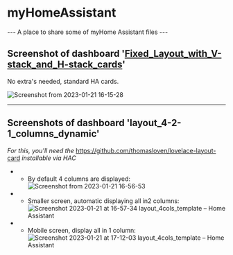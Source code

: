 # myHomeAssistant
--- A place to share some of myHome Assistant files --- 

## Screenshot of dashboard '**[Fixed_Layout_with_V-stack_and_H-stack_cards](https://github.com/PeterKawa/myHomeAssistant/blob/main/Fixed_Layout_with_V-stack_and_H-stack_cards)**'
No extra's needed, standard HA cards. 

![Screenshot from 2023-01-21 16-15-28](https://user-images.githubusercontent.com/74005072/213874022-80d11553-37b4-41c5-997b-a1a4e96183ed.png)

- - - 

## Screenshots of dashboard '**layout_4-2-1_columns_dynamic**'
*For this, you'll need the* https://github.com/thomasloven/lovelace-layout-card *installable via HAC*

* * By default 4 columns are displayed:
![Screenshot from 2023-01-21 16-56-53](https://user-images.githubusercontent.com/74005072/213875721-96180fd2-32a1-4fc6-961d-efd5eb5c2221.png)

* * Smaller screen, automatic displaying all in2 columns:
![Screenshot 2023-01-21 at 16-57-34 layout_4cols_template – Home Assistant](https://user-images.githubusercontent.com/74005072/213875706-470aa533-477d-4d65-82af-9037091d23f5.png)

* * Mobile screen, display all in 1 column:
![Screenshot 2023-01-21 at 17-12-03 layout_4cols_template – Home Assistant](https://user-images.githubusercontent.com/74005072/213876050-9d98f966-2f3f-407b-b334-51156b466afc.png)
